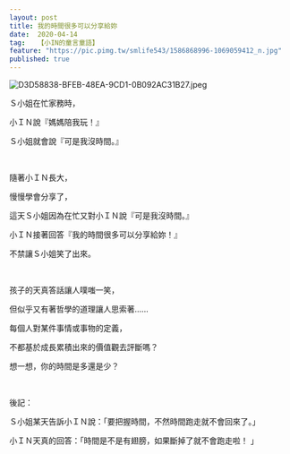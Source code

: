 ```yaml
---
layout: post
title: 我的時間很多可以分享給妳
date:  2020-04-14
tag:   【小IN的童言童語】
feature: "https://pic.pimg.tw/smlife543/1586868996-1069059412_n.jpg"
published: true 
---
```

<p><img alt="D3D58838-BFEB-48EA-9CD1-0B092AC31B27.jpeg" src="https://pic.pimg.tw/smlife543/1586868996-1069059412_n.jpg" title="D3D58838-BFEB-48EA-9CD1-0B092AC31B27.jpeg"></p>

<p>Ｓ小姐在忙家務時，</p>

<p>小ＩＮ說『媽媽陪我玩！』</p>

<p>Ｓ小姐就會說『可是我沒時間。』</p>

<p>&nbsp;</p>

<p>隨著小ＩＮ長大，</p>

<p>慢慢學會分享了，</p>

<p>這天Ｓ小姐因為在忙又對小ＩＮ說『可是我沒時間。』</p>

<p>小ＩＮ接著回答『我的時間很多可以分享給妳！』</p>

<p>不禁讓Ｓ小姐笑了出來。</p>

<p>&nbsp;</p>

<p>孩子的天真答話讓人噗嗤一笑，</p>

<p>但似乎又有著哲學的道理讓人思索著......</p>

<p>每個人對某件事情或事物的定義，</p>

<p>不都基於成長累積出來的價值觀去評斷嗎？</p>

<p>想一想，你的時間是多還是少？</p>

<p>&nbsp;</p>

<p>後記：</p>

<p>Ｓ小姐某天告訴小ＩＮ說：「要把握時間，不然時間跑走就不會回來了。」</p>

<p>小ＩＮ天真的回答：「時間是不是有翅膀，如果斷掉了就不會跑走啦！ 」</p>

